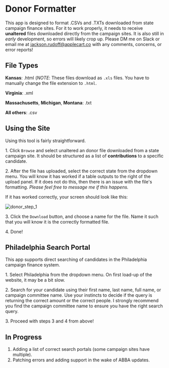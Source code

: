 # Donor Formatter

This app is designed to format .CSVs and .TXTs downloaded from state campaign finance sites. For it to work properly, it needs to receive **unaltered** files downloaded directly from the campaign sites. It is also still in *early* development, so errors will likely crop up. Please DM me on Slack or email me at jackson.rudoff@applecart.co with any comments, concerns, or error reports!


## File Types 

**Kansas**: .html (*NOTE*: These files download as `.xls` files. You have to manually change the file extension to `.html`.

**Virginia**: .xml

**Massachusetts**, **Michigan**, **Montana**: .txt

**All others**: .csv 

## Using the Site

Using this tool is fairly straightforward.

1\. Click ```Browse``` and select unaltered an donor file downloaded from a state campaign site. It should be structured as a list of **contributions** to a specific candidate.

2\. After the file has uploaded, select the correct state from the dropdown menu. You will know it has worked if a table outputs to the right of the upload panel. If it does not do this, then there is an issue with the file's formatting. *Please feel free to message me if this happens.* 

If it has worked correctly, your screen should look like this:
        
   ![donor_step_1](https://user-images.githubusercontent.com/62763243/224132387-ee8d69ca-1512-45c9-852f-1bc8a0b11636.png)

3\. Click the ```Download``` button, and choose a name for the file. Name it such that you will know it is the correctly formatted file.

4\. Done!

## Philadelphia Search Portal

This app supports direct searching of candidates in the Philadelphia campaign finance system. 

1\. Select Philadelphia from the dropdown menu. On first load-up of the website, it may be a bit slow. 

2\. Search for your candidate using their first name, last name, full name, or campaign committee name. Use your instincts to decide if the query is returning the correct amount or the correct people. I strongly recommend you find the campaign committee name to ensure you have the right search query. 

3\. Proceed with steps 3 and 4 from above!

## In Progress

1. Adding a list of correct search portals (some campaign sites have multiple).
2. Patching errors and adding support in the wake of ABBA updates. 
